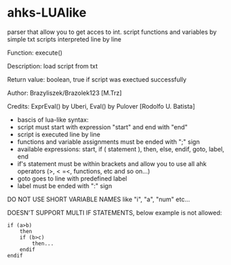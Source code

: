 # ahks-LUAlike

parser that allow you to get acces to int. script functions and variables by simple txt scripts interpreted line by line


 Function:		execute()
 
 Description:		load script from txt
 
 Return value:		boolean, true if script was exectued successfully

 Author:		Brazyliszek/Brazolek123 [M.Trz]
 
 Credits:		ExprEval() by Uberi, Eval() by Pulover [Rodolfo U. Batista]




* bascis of lua-like syntax:
* script must start with expression "start" and end with "end"
* script is executed line by line 
* functions and variable assignments must be ended with ";" sign
* available expressions: start, if ( statement ), then, else, endif, goto, label, end
* if's statement must be within brackets and allow you to use all ahk operators (>, < =<, functions, etc and so on...)
* goto goes to line with predefined label
* label must be ended with ":" sign



 DO NOT USE SHORT VARIABLE NAMES like "i", "a", "num" etc...
 
 DOESN'T SUPPORT MULTI IF STATEMENTS, below example is not allowed:
```
if (a>b)
	then
	if (b>c)
		then...
	endif
endif
```

